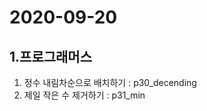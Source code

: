 2020-09-20
===============
1.프로그래머스
--------------
1. 정수 내림차순으로 배치하기 : p30_decending
2. 제일 작은 수 제거하기 : p31_min

